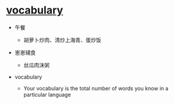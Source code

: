 # [vocabulary](https://github.com/jiemaoli/gitblog/issues/13)

- 午餐
   - 胡萝卜炒肉、清炒上海青、蛋炒饭

- 崽崽辅食
   - 丝瓜肉沫粥
 
- vocabulary
   -  Your vocabulary is the total number of words you know in a particular language